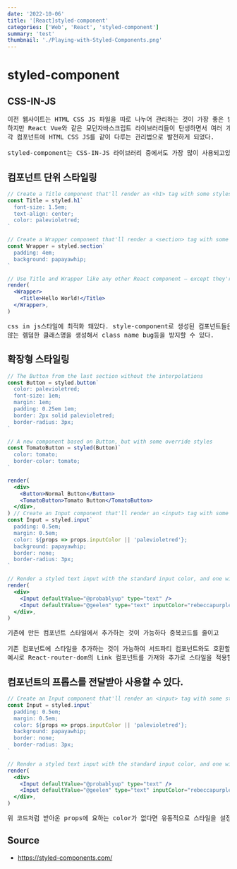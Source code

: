 ```yaml
---
date: '2022-10-06'
title: '[React]styled-component'
categories: ['Web', 'React', 'styled-component']
summary: 'test'
thumbnail: './Playing-with-Styled-Components.png'
---
```


# styled-component

## CSS-IN-JS

<pre>
이전 웹사이트는 HTML CSS JS 파일을 따로 나누어 관리하는 것이 가장 좋은 방법으로 여겨졌었다.
하지만 React Vue와 같은 모던자바스크립트 라이브러리들이 탄생하면서 여러 개의 컴포넌트를 분리하고
각 컴포넌트에 HTML CSS JS를 같이 다루는 관리법으로 발전하게 되었다.

styled-component는 CSS-IN-JS 라이브러리 중에서도 가장 많이 사용되고있다.
</pre>

## 컴포넌트 단위 스타일링

```jsx
// Create a Title component that'll render an <h1> tag with some styles
const Title = styled.h1`
  font-size: 1.5em;
  text-align: center;
  color: palevioletred;
`

// Create a Wrapper component that'll render a <section> tag with some styles
const Wrapper = styled.section`
  padding: 4em;
  background: papayawhip;
`

// Use Title and Wrapper like any other React component – except they're styled!
render(
  <Wrapper>
    <Title>Hello World!</Title>
  </Wrapper>,
)
```

<pre>
css in js스타일에 최적화 돼있다. style-component로 생성된 컴포넌트들은 빌드시 임의로 중복되지
않는 렘덤한 클래스명을 생성해서 class name bug등을 방지할 수 있다.
</pre>

## 확장형 스타일링

```jsx
// The Button from the last section without the interpolations
const Button = styled.button`
  color: palevioletred;
  font-size: 1em;
  margin: 1em;
  padding: 0.25em 1em;
  border: 2px solid palevioletred;
  border-radius: 3px;
`

// A new component based on Button, but with some override styles
const TomatoButton = styled(Button)`
  color: tomato;
  border-color: tomato;
`

render(
  <div>
    <Button>Normal Button</Button>
    <TomatoButton>Tomato Button</TomatoButton>
  </div>,
) // Create an Input component that'll render an <input> tag with some styles
const Input = styled.input`
  padding: 0.5em;
  margin: 0.5em;
  color: ${props => props.inputColor || 'palevioletred'};
  background: papayawhip;
  border: none;
  border-radius: 3px;
`

// Render a styled text input with the standard input color, and one with a custom input color
render(
  <div>
    <Input defaultValue="@probablyup" type="text" />
    <Input defaultValue="@geelen" type="text" inputColor="rebeccapurple" />
  </div>,
)
```

<pre>
기존에 만든 컴포넌트 스타일에서 추가하는 것이 가능하다 중복코드를 줄이고

기존 컴포넌트에 스타일을 추가하는 것이 가능하여 서드파티 컴포넌트와도 호환할 수 있다. 
예시로 React-router-dom의 Link 컴포넌트를 가져와 추가로 스타일을 적용할 수 있다.
</pre>

## 컴포넌트의 프롭스를 전달받아 사용할 수 있다.

```jsx
// Create an Input component that'll render an <input> tag with some styles
const Input = styled.input`
  padding: 0.5em;
  margin: 0.5em;
  color: ${props => props.inputColor || 'palevioletred'};
  background: papayawhip;
  border: none;
  border-radius: 3px;
`

// Render a styled text input with the standard input color, and one with a custom input color
render(
  <div>
    <Input defaultValue="@probablyup" type="text" />
    <Input defaultValue="@geelen" type="text" inputColor="rebeccapurple" />
  </div>,
)
```

<pre>
위 코드처럼 받아온 props에 요하는 color가 없다면 유동적으로 스타일을 설정할 수 있다.
</pre>

## Source

- https://styled-components.com/

